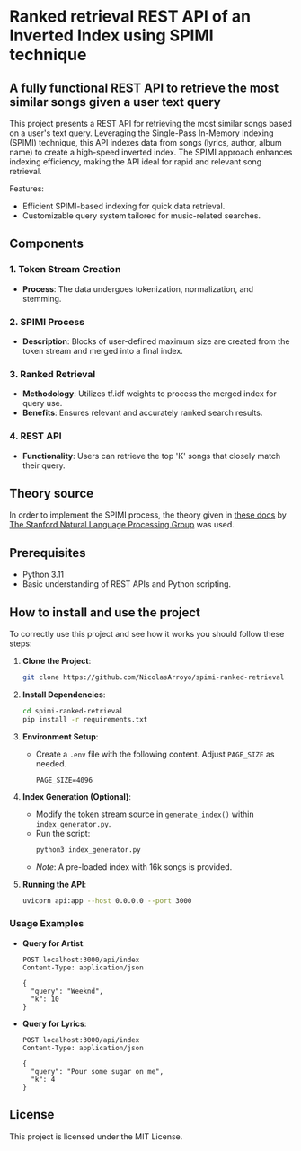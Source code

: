 # Ranked retrieval REST API of an Inverted Index using SPIMI technique

## A fully functional REST API to retrieve the most similar songs given a user text query

This project presents a REST API for retrieving the most similar songs based on a user's text query. Leveraging the
Single-Pass In-Memory Indexing (SPIMI) technique, this API indexes data from songs (lyrics, author, album name) to
create a high-speed inverted index. The SPIMI approach enhances indexing efficiency, making the API ideal for rapid and
relevant song retrieval.

Features:

- Efficient SPIMI-based indexing for quick data retrieval.
- Customizable query system tailored for music-related searches.

## Components

### 1. Token Stream Creation

- **Process**: The data undergoes tokenization, normalization, and stemming.

### 2. SPIMI Process

- **Description**: Blocks of user-defined maximum size are created from the token stream and merged into a final index.

### 3. Ranked Retrieval

- **Methodology**: Utilizes tf.idf weights to process the merged index for query use.
- **Benefits**: Ensures relevant and accurately ranked search results.

### 4. REST API

- **Functionality**: Users can retrieve the top 'K' songs that closely match their query.

## Theory source

In order to implement the SPIMI process, the theory given in
[these docs](https://nlp.stanford.edu/IR-book/html/htmledition/contents-1.html)
by [The Stanford Natural Language Processing Group](https://nlp.stanford.edu/) was used.

## Prerequisites

- Python 3.11
- Basic understanding of REST APIs and Python scripting.

## How to install and use the project

To correctly use this project and see how it works you should follow these steps:

1. **Clone the Project**:
   ```bash
   git clone https://github.com/NicolasArroyo/spimi-ranked-retrieval
   ```

2. **Install Dependencies**:
   ```bash
   cd spimi-ranked-retrieval
   pip install -r requirements.txt
   ```

3. **Environment Setup**:
    - Create a `.env` file with the following content. Adjust `PAGE_SIZE` as needed.

      ```
      PAGE_SIZE=4096 
      ```

4. **Index Generation (Optional)**:
    - Modify the token stream source in `generate_index()` within `index_generator.py`.
    - Run the script:
      ```bash
      python3 index_generator.py
      ```
    - *Note*: A pre-loaded index with 16k songs is provided.


5. **Running the API**:
   ```bash
   uvicorn api:app --host 0.0.0.0 --port 3000
   ```

### Usage Examples

- **Query for Artist**:
  ```http request
  POST localhost:3000/api/index
  Content-Type: application/json

  {
    "query": "Weeknd",
    "k": 10
  }
  ```

- **Query for Lyrics**:
  ```http request
  POST localhost:3000/api/index
  Content-Type: application/json

  {
    "query": "Pour some sugar on me",
    "k": 4
  }
  ```

## License

This project is licensed under the MIT License.
